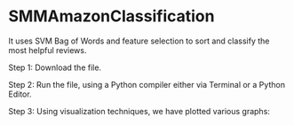 # SMMAmazonClassification
It uses SVM Bag of Words and feature selection to sort and classify the most helpful reviews.

Step 1:
Download the file.

Step 2:
Run the file, using a Python compiler either via Terminal or a Python Editor.

Step 3:
Using visualization techniques, we have plotted various graphs:
